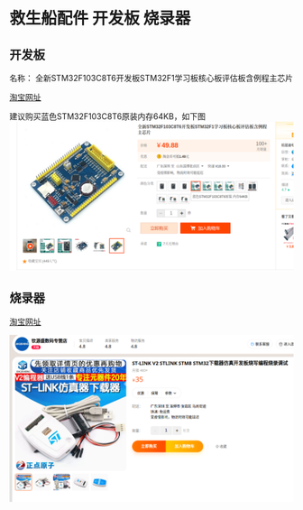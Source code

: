 # 救生船配件 开发板 烧录器

## 开发板

名称：  全新STM32F103C8T6开发板STM32F1学习板核心板评估板含例程主芯片

[淘宝网址](https://item.taobao.com/item.htm?spm=a230r.1.14.3.6e0b11ccWd0RFg&id=658838613511&ns=1&abbucket=5#detail)

建议购买蓝色STM32F103C8T6原装内存64KB，如下图
![](attachment/Pasted%20image%2020230102215856.png)

## 烧录器

[淘宝网址](https://detail.tmall.com/item.htm?app=chrome&bxsign=scdLQOZuniPFZrCXGf-kNhv1zv-USHbClgTnHzq4YqxOuBr6qCJvkzFxu6wjILK7KBvp618nDbpjhv7KWiRy-ODEoPEAcv70SAEIM6JGAuf5fsWycyRg8pK18FwKBBm6LgR&cpp=1&id=584321024243&price=35&share_crt_v=1&shareurl=true&short_name=h.Uh0qjJh&sourceType=item,item&sp_abtk=gray_ShareGlobalNavigation_1_code_simpleAndroid2&sp_tk=cGt1amRYYk9WY0k=&spm=a2159r.13376460.0.0&suid=9a4449ed-ac28-46a8-ac4b-12315b5bd48c&tk=pkujdXbOVcI&un=277b88bcede3ebcf686897b71d2d2124&un_site=0&ut_sk=1.YR4mcG+e7AYDADC27r/xf/xX_21646297_1668854846429.TaoPassword-QQ.ShareGlobalNavigation_1)

![](attachment/Pasted%20image%2020230102220901.png)

